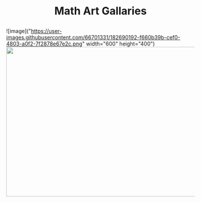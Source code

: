 # <p align="center">Math Art Gallaries</p>
![image]("https://user-images.githubusercontent.com/66701331/182690192-f660b39b-cef0-4803-a0f2-7f2878e67e2c.png" width="600" height="400")
<img src= "https://user-images.githubusercontent.com/66701331/182690192-f660b39b-cef0-4803-a0f2-7f2878e67e2c.png" width="600" height="400" class="center">
